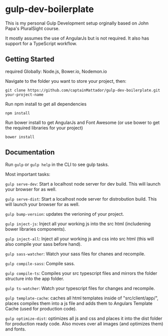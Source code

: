 # gulp-dev-boilerplate

This is my personal Gulp Development setup orginally based on John Papa's PluralSight course.

It mostly assumes the use of AngularJs but is not required. It also has support for a TypeScript workflow.


Getting Started
-------------

required Globally: Node.js, Bower.io, Nodemon.io

Navigate to the folder you want to store your project, then:

`git clone https://github.com/captainMattador/gulp-dev-boilerplate.git your-project-name`

Run npm install to get all dependencies

`npm install`

Run bower install to get AngularJs and Font Awesome (or use bower to get the required libraries for your project)

`bower install`


Documentation
-------------

Run `gulp` or `gulp help` in the CLI to see gulp tasks.

Most important tasks:

`gulp serve-dev`: Start a localhost node server for dev build. This will launch your browser for as well.

`gulp serve-dist`: Start a localhost node server for distrobution build. This will launch your browser for as well.

`gulp bump-version`: updates the verioning of your project.

`gulp inject-js`: Inject all your working js into the src html (includening bower libraries components).

`gulp inject-all`: Inject all your working js and css into src html (this will also compile your sass before hand).

`gulp sass-watcher`: Watch your sass files for chanes and recompile.

`gulp compile-sass`: Compile sass.

`gulp compile-ts`: Compiles your src typescript files and mirrors the folder structure into the app folder.

`gulp ts-watcher`: Watch your typescript files for changes and recompile.

`gulp template-cache`: caches all html templates inside of "src/client/app/", places compiles them into a js file and adds them to Angulars Template Cache (used for production code).

`gulp optimize-dist`: optimizes all js and css and places it into the dist folder for production ready code. Also moves over all images (and optimizes them) and fonts.
